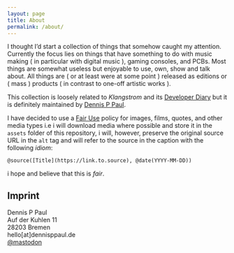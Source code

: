 ```yaml
---
layout: page
title: About
permalink: /about/
---
```


I thought I’d start a collection of things that somehow caught my attention. Currently the focus lies on things that have something to do with music making ( in particular with digital music ), gaming consoles, and PCBs. Most things are somewhat useless but enjoyable to use, own, show and talk about. All things are ( or at least were at some point ) released as editions or ( mass ) products ( in contrast to one-off artistic works ).

This collection is loosely related to *Klangstrom* and its [Developer Diary](https://klangstrom.dennisppaul.de) but it is definitely maintained by [Dennis P Paul](https://dennisppaul.de).

I have decided to use a [Fair Use](https://en.wikipedia.org/wiki/Fair_use) policy for images, films, quotes, and other media types i.e i will download media where possible and store it in the `assets` folder of this repository, i will, however, preserve the original source URL in the `alt` tag and will refer to the source in the caption with the following *idiom*:

```
@source([Title](https://link.to.source), @date(YYYY-MM-DD))
```

i hope and believe that this is *fair*.

## Imprint

Dennis P Paul  
Auf der Kuhlen 11  
28203 Bremen  
hello[at]dennisppaul.de   
[@mastodon](https://mastodon.social/@dennisppaul)
